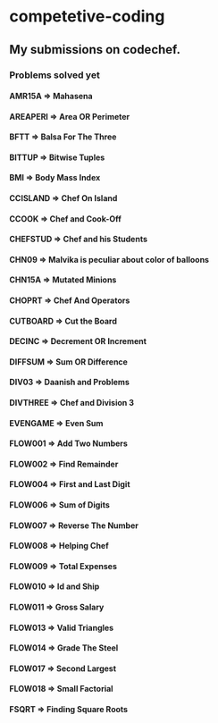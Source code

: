 # competetive-coding

## My submissions on codechef.
### Problems solved yet

#### AMR15A => Mahasena
#### AREAPERI => Area OR Perimeter
#### BFTT => Balsa For The Three
#### BITTUP => Bitwise Tuples
#### BMI => Body Mass Index
#### CCISLAND => Chef On Island
#### CCOOK => Chef and Cook-Off
#### CHEFSTUD => Chef and his Students
#### CHN09 => Malvika is peculiar about color of balloons
#### CHN15A => Mutated Minions
#### CHOPRT => Chef And Operators
#### CUTBOARD => Cut the Board
#### DECINC => Decrement OR Increment
#### DIFFSUM => Sum OR Difference
#### DIV03 => Daanish and Problems
#### DIVTHREE => Chef and Division 3
#### EVENGAME => Even Sum
#### FLOW001 => Add Two Numbers
#### FLOW002 => Find Remainder
#### FLOW004 => First and Last Digit
#### FLOW006 => Sum of Digits
#### FLOW007 => Reverse The Number
#### FLOW008 => Helping Chef
#### FLOW009 => Total Expenses
#### FLOW010 => Id and Ship
#### FLOW011 => Gross Salary
#### FLOW013 => Valid Triangles
#### FLOW014 => Grade The Steel
#### FLOW017 => Second Largest
#### FLOW018 => Small Factorial
#### FSQRT => Finding Square Roots

